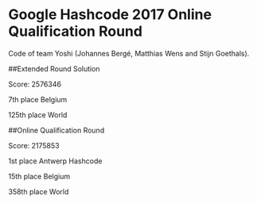 # Google Hashcode 2017 Online Qualification Round
Code of team Yoshi (Johannes Bergé, Matthias Wens and Stijn Goethals).

##Extended Round Solution

Score: 2576346

7th place Belgium

125th place World

##Online Qualification Round

Score: 2175853

1st place Antwerp Hashcode

15th place Belgium

358th place World

